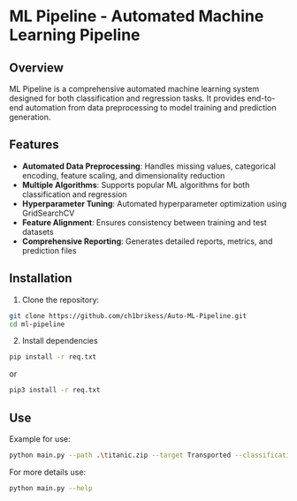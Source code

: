# ML Pipeline - Automated Machine Learning Pipeline

## Overview

ML Pipeline is a comprehensive automated machine learning system designed for both classification and regression tasks. It provides end-to-end automation from data preprocessing to model training and prediction generation.

## Features

- **Automated Data Preprocessing**: Handles missing values, categorical encoding, feature scaling, and dimensionality reduction
- **Multiple Algorithms**: Supports popular ML algorithms for both classification and regression
- **Hyperparameter Tuning**: Automated hyperparameter optimization using GridSearchCV
- **Feature Alignment**: Ensures consistency between training and test datasets
- **Comprehensive Reporting**: Generates detailed reports, metrics, and prediction files

## Installation

1. Clone the repository:
```bash
git clone https://github.com/ch1brikess/Auto-ML-Pipeline.git
cd ml-pipeline
```
2. Install dependencies
```bash
pip install -r req.txt
```
or
```bash
pip3 install -r req.txt
```

## Use

Example for use:
```bash
python main.py --path .\titanic.zip --target Transported --classification --algorithm DecisionTreeClassifier --output_columns PassengerId Transported
```

For more details use:
```bash
python main.py --help
```
